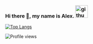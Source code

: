 ### Hi there 👋, my name is Alex.  [<img src='https://cdn.jsdelivr.net/npm/simple-icons@3.0.1/icons/github.svg' alt='github' height='40'>](https://github.com/akrvcv)  


[![Top Langs](https://github-readme-stats.vercel.app/api/top-langs/?username=akrvcv)](https://github.com/anuraghazra/github-readme-stats)

![Profile views](https://gpvc.arturio.dev/akrvcv)  
